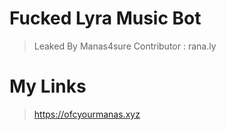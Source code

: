 # Fucked Lyra Music Bot 
> Leaked By Manas4sure
> Contributor : rana.ly

# My Links
> https://ofcyourmanas.xyz
